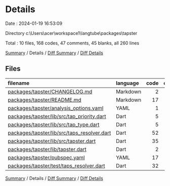 # Details

Date : 2024-01-19 16:53:09

Directory c:\\Users\\acer\\workspace1\\langtube\\packages\\tapster

Total : 10 files,  168 codes, 47 comments, 45 blanks, all 260 lines

[Summary](results.md) / Details / [Diff Summary](diff.md) / [Diff Details](diff-details.md)

## Files
| filename | language | code | comment | blank | total |
| :--- | :--- | ---: | ---: | ---: | ---: |
| [packages/tapster/CHANGELOG.md](/packages/tapster/CHANGELOG.md) | Markdown | 2 | 0 | 2 | 4 |
| [packages/tapster/README.md](/packages/tapster/README.md) | Markdown | 17 | 12 | 11 | 40 |
| [packages/tapster/analysis_options.yaml](/packages/tapster/analysis_options.yaml) | YAML | 1 | 2 | 2 | 5 |
| [packages/tapster/lib/src/tap_priority.dart](/packages/tapster/lib/src/tap_priority.dart) | Dart | 5 | 0 | 1 | 6 |
| [packages/tapster/lib/src/tap_type.dart](/packages/tapster/lib/src/tap_type.dart) | Dart | 5 | 0 | 2 | 7 |
| [packages/tapster/lib/src/taps_resolver.dart](/packages/tapster/lib/src/taps_resolver.dart) | Dart | 52 | 0 | 8 | 60 |
| [packages/tapster/lib/src/tapster.dart](/packages/tapster/lib/src/tapster.dart) | Dart | 35 | 1 | 4 | 40 |
| [packages/tapster/lib/tapster.dart](/packages/tapster/lib/tapster.dart) | Dart | 2 | 0 | 2 | 4 |
| [packages/tapster/pubspec.yaml](/packages/tapster/pubspec.yaml) | YAML | 17 | 32 | 8 | 57 |
| [packages/tapster/test/taps_resolver.dart](/packages/tapster/test/taps_resolver.dart) | Dart | 32 | 0 | 5 | 37 |

[Summary](results.md) / Details / [Diff Summary](diff.md) / [Diff Details](diff-details.md)